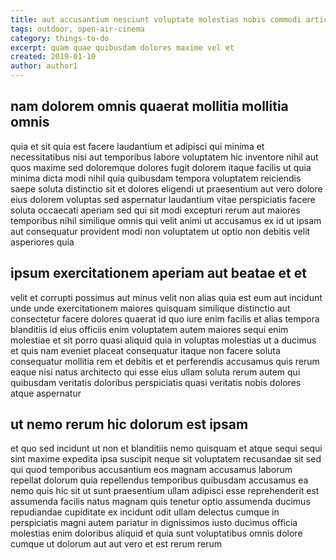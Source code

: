 ```yaml
---
title: aut accusantium nesciunt voluptate molestias nobis commodi article 3032
tags: outdoor, open-air-cinema
category: things-to-do
excerpt: quam quae quibusdam dolores maxime vel et
created: 2019-01-10
author: author1
---
```


## nam dolorem omnis quaerat mollitia mollitia omnis

quia et sit quia est facere laudantium et adipisci qui minima et necessitatibus nisi aut temporibus labore voluptatem hic inventore nihil aut quos maxime sed doloremque dolores fugit dolorem itaque facilis ut quia minima dicta modi nihil quia quibusdam tempora voluptatem reiciendis saepe soluta distinctio sit et dolores eligendi ut praesentium aut vero dolore eius dolorem voluptas sed aspernatur laudantium vitae perspiciatis facere soluta occaecati aperiam sed qui sit modi excepturi rerum aut maiores temporibus nihil similique omnis qui velit animi ut accusamus ex id ut ipsam aut consequatur provident modi non voluptatem ut optio non debitis velit asperiores quia

## ipsum exercitationem aperiam aut beatae et et

velit et corrupti possimus aut minus velit non alias quia est eum aut incidunt unde unde exercitationem maiores quisquam similique distinctio aut consectetur facere dolores quaerat id quo iure enim facilis et alias tempora blanditiis id eius officiis enim voluptatem autem maiores sequi enim molestiae et sit porro quasi aliquid quia in voluptas molestias ut a ducimus et quis nam eveniet placeat consequatur itaque non facere soluta consequatur mollitia rem et debitis et et perferendis accusamus quis rerum eaque nisi natus architecto qui esse eius ullam soluta rerum autem qui quibusdam veritatis doloribus perspiciatis quasi veritatis nobis dolores atque aspernatur

## ut nemo rerum hic dolorum est ipsam

et quo sed incidunt ut non et blanditiis nemo quisquam et atque sequi sequi sint maxime expedita ipsa suscipit neque sit voluptatem recusandae sit sed qui quod temporibus accusantium eos magnam accusamus laborum repellat dolorum quia repellendus temporibus quibusdam accusamus ea nemo quis hic sit ut sunt praesentium ullam adipisci esse reprehenderit est assumenda facilis natus magnam quis tenetur optio assumenda ducimus repudiandae cupiditate ex incidunt odit ullam delectus cumque in perspiciatis magni autem pariatur in dignissimos iusto ducimus officia molestias enim doloribus aliquid et quia sunt voluptatibus omnis dolore cumque ut dolorum aut aut vero et est rerum rerum
